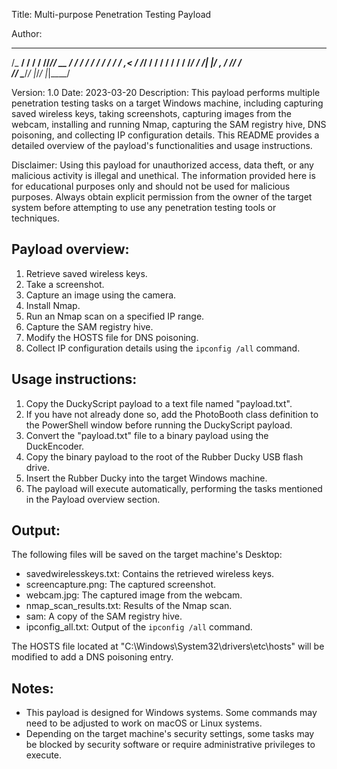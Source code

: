 Title:         Multi-purpose Penetration Testing Payload

Author:
  ________  ____ __ ____  __  __
 /_  __/ / / / //_// __ \/ / / /
  / / / / / / ,<  / /_/ / / / / 
 / / / /_/ / /| |/ _, _/ /_/ /  
/_/  \____/_/ |_/_/ |_|\____/   
                              
Version:       1.0
Date:          2023-03-20
Description:   This payload performs multiple penetration testing tasks on a target Windows machine, including capturing saved wireless keys, taking screenshots, capturing images from the webcam, installing and running Nmap, capturing the SAM registry hive, DNS poisoning, and collecting IP configuration details. This README provides a detailed overview of the payload's functionalities and usage instructions.

Disclaimer:    Using this payload for unauthorized access, data theft, or any malicious activity is illegal and unethical. The information provided here is for educational purposes only and should not be used for malicious purposes. Always obtain explicit permission from the owner of the target system before attempting to use any penetration testing tools or techniques.

Payload overview:
-----------------
1. Retrieve saved wireless keys.
2. Take a screenshot.
3. Capture an image using the camera.
4. Install Nmap.
5. Run an Nmap scan on a specified IP range.
6. Capture the SAM registry hive.
7. Modify the HOSTS file for DNS poisoning.
8. Collect IP configuration details using the `ipconfig /all` command.

Usage instructions:
-------------------
1. Copy the DuckyScript payload to a text file named "payload.txt".
2. If you have not already done so, add the PhotoBooth class definition to the PowerShell window before running the DuckyScript payload.
3. Convert the "payload.txt" file to a binary payload using the DuckEncoder.
4. Copy the binary payload to the root of the Rubber Ducky USB flash drive.
5. Insert the Rubber Ducky into the target Windows machine.
6. The payload will execute automatically, performing the tasks mentioned in the Payload overview section.

Output:
-------
The following files will be saved on the target machine's Desktop:
- savedwirelesskeys.txt: Contains the retrieved wireless keys.
- screencapture.png: The captured screenshot.
- webcam.jpg: The captured image from the webcam.
- nmap_scan_results.txt: Results of the Nmap scan.
- sam: A copy of the SAM registry hive.
- ipconfig_all.txt: Output of the `ipconfig /all` command.

The HOSTS file located at "C:\Windows\System32\drivers\etc\hosts" will be modified to add a DNS poisoning entry.

Notes:
------
- This payload is designed for Windows systems. Some commands may need to be adjusted to work on macOS or Linux systems.
- Depending on the target machine's security settings, some tasks may be blocked by security software or require administrative privileges to execute.
